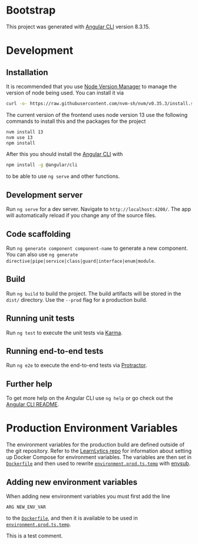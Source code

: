 # Bootstrap

This project was generated with [Angular CLI](https://github.com/angular/angular-cli) version 8.3.15.

# Development
## Installation
It is recommended that you use [Node Version Manager](https://github.com/nvm-sh/nvm) to manage the version of node being used. You can install it via
```sh
curl -o- https://raw.githubusercontent.com/nvm-sh/nvm/v0.35.3/install.sh | bash
```
The current version of the frontend uses node version 13 use the following commands to install this and the packages for the project
```sh
nvm install 13
nvm use 13
npm install
```
After this you should install the [Angular CLI](https://github.com/angular/angular-cli) with
```sh
npm install -g @angular/cli
```
to be able to use `ng serve` and other functions.

## Development server

Run `ng serve` for a dev server. Navigate to `http://localhost:4200/`. The app will automatically reload if you change any of the source files.

## Code scaffolding

Run `ng generate component component-name` to generate a new component. You can also use `ng generate directive|pipe|service|class|guard|interface|enum|module`.

## Build

Run `ng build` to build the project. The build artifacts will be stored in the `dist/` directory. Use the `--prod` flag for a production build.

## Running unit tests

Run `ng test` to execute the unit tests via [Karma](https://karma-runner.github.io).

## Running end-to-end tests

Run `ng e2e` to execute the end-to-end tests via [Protractor](http://www.protractortest.org/).

## Further help

To get more help on the Angular CLI use `ng help` or go check out the [Angular CLI README](https://github.com/angular/angular-cli/blob/master/README.md).

# Production Environment Variables
The environment variables for the production build are defined outside of the git repository. Refer to the [LearnLytics repo](https://gitlab.com/LearnLyticsUU/LearnLytics) for information about setting up Docker Compose for environment variables. The variables are then set in [`Dockerfile`](Dockerfile) and then used to rewrite [`environment.prod.ts.temp`](src/environments/environment.prod.ts.temp) with [envsub](https://www.npmjs.com/package/envsub).

## Adding new environment variables
When adding new environment variables you must first add the line
```
ARG NEW_ENV_VAR
```
to the [`Dockerfile`](Dockerfile), and then it is available to be used in [`environment.prod.ts.temp`](src/environments/environment.prod.ts.temp).

This is a test comment.